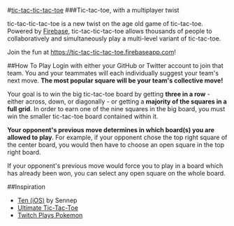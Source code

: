 #[tic-tac-tic-tac-toe](https://tic-tac-tic-tac-toe.firebaseapp.com)
###Tic-tac-toe, with a multiplayer twist

tic-tac-tic-tac-toe is a new twist on the age old game of tic-tac-toe. Powered by [Firebase](https://www.firebase.com), tic-tac-tic-tac-toe allows thousands of people to collaboratively and simultaneously play a multi-level variant of tic-tac-toe.

Join the fun at https://tic-tac-tic-tac-toe.firebaseapp.com!

##How To Play
Login with either your GitHub or Twitter account to join that team. You and your teammates will each individually suggest your team's next move. __The most popular square will be your team's collective move!__

Your goal is to win the big tic-tac-toe board by getting __three in a row__ - either across, down, or diagonally - or getting a __majority of the squares in a full grid__. In order to earn one of the nine squares in the big board, you must win the smaller tic-tac-toe board contained within it.

__Your opponent's previous move determines in which board(s) you are allowed to play__. For example, if your opponent chose the top right square of the center board, you would then have to choose an open square in the top right board.

If your opponent's previous move would force you to play in a board which has already been won, you can select any open square on the whole board.

##Inspiration
- [Ten (iOS)](https://itunes.apple.com/us/app/ten/id669964112?mt=8) by Sennep
- [Ultimate Tic-Tac-Toe](http://mathwithbaddrawings.com/2013/06/16/ultimate-tic-tac-toe/)
- [Twitch Plays Pokemon](http://www.twitch.tv/twitchplayspokemon)